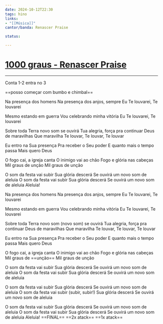 ```yaml
---
date: 2024-10-12T22:30
tags: hino
links: 
- "[[Música]]"
cantor/banda: Renascer Praise

status: 

---
```

# [1000 graus - Renascer Praise](https://youtu.be/QTC7_DVENZA?si=zs8wgQO_uGZLren1)
---
Conta 1-2 entra no 3

==posso começar com bumbo e chimbal==

Na presença dos homens
Na presença dos anjos, sempre
Eu Te louvarei, Te louvarei

Mesmo estando em guerra
Vou celebrando minha vitória
Eu Te louvarei, Te louvarei

Sobre toda Terra novo som se ouvirá
Tua alegria, força pra continuar
Deus de maravilhas
Que maravilha Te louvar, Te louvar, Te louvar

Eu entro na Sua presença
Pra receber o Seu poder
E quanto mais o tempo passa
Mais quero Deus

O fogo cai, a igreja canta
O inimigo vai ao chão
Fogo e glória nas cabeças
Mil graus de unção
Mil graus de unção

O som da festa vai subir
Sua glória descerá
Se ouvirá um novo som de aleluia
O som da festa vai subir
Sua glória descerá
Se ouvirá um novo som de aleluia
Aleluia!

Na presença dos homens
Na presença dos anjos, sempre
Eu Te louvarei, Te louvarei

Mesmo estando em guerra
Vou celebrando minha vitória
Eu Te louvarei, Te louvarei

Sobre toda Terra novo som (novo som) se ouvirá
Tua alegria, força pra continuar
Deus de maravilhas
Que maravilha Te louvar, Te louvar, Te louvar

Eu entro na Sua presença
Pra receber o Seu poder
E quanto mais o tempo passa
Mais quero Deus

O fogo cai, a igreja canta
O inimigo vai ao chão
Fogo e glória nas cabeças
Mil graus de ==unção==
Mil graus de unção

O som da festa vai subir
Sua glória descerá
Se ouvirá um novo som de aleluia
O som da festa vai subir
Sua glória descerá
Se ouvirá um novo som de aleluia

O som da festa vai subir
Sua glória descerá
Se ouvirá um novo som de aleluia
O som da festa vai subir (subir, subir!)
Sua glória descerá
Se ouvirá um novo som de aleluia

O som da festa vai subir
Sua glória descerá
Se ouvirá um novo som de aleluia
O som da festa vai subir
Sua glória descerá
Se ouvirá um novo som de aleluia
Aleluia!
==FINAL==
==2x atack==
==1x atack==
